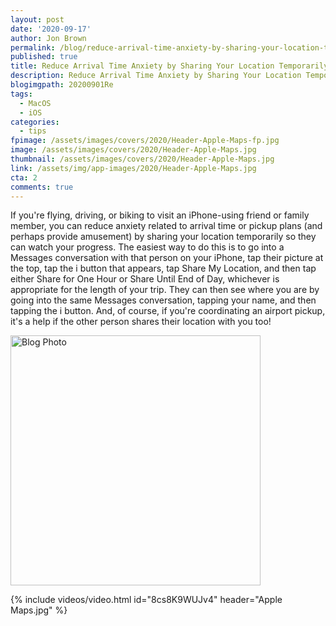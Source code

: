 ```yaml
---
layout: post
date: '2020-09-17'
author: Jon Brown
permalink: /blog/reduce-arrival-time-anxiety-by-sharing-your-location-temporarily/
published: true
title: Reduce Arrival Time Anxiety by Sharing Your Location Temporarily
description: Reduce Arrival Time Anxiety by Sharing Your Location Temporarily
blogimgpath: 20200901Re
tags:
  - MacOS
  - iOS
categories:
  - tips
fpimage: /assets/images/covers/2020/Header-Apple-Maps-fp.jpg
image: /assets/images/covers/2020/Header-Apple-Maps.jpg
thumbnail: /assets/images/covers/2020/Header-Apple-Maps.jpg
link: /assets/img/app-images/2020/Header-Apple-Maps.jpg
cta: 2
comments: true
---
```

If you're flying, driving, or biking to visit an iPhone-using friend or
family member, you can reduce anxiety related to arrival time or pickup
plans (and perhaps provide amusement) by sharing your location
temporarily so they can watch your progress. The easiest way to do this
is to go into a Messages conversation with that person on your iPhone,
tap their picture at the top, tap the i button that appears, tap Share
My Location, and then tap either Share for One Hour or Share Until End
of Day, whichever is appropriate for the length of your trip. They can
then see where you are by going into the same Messages conversation,
tapping your name, and then tapping the i button. And, of course, if
you're coordinating an airport pickup, it's a help if the other person
shares their location with you too!

<img alt="Blog Photo" src="{{ site.site_cdn }}/assets/images/blog/2020/20200901Re/Share-location.jpg" class="img-fluid rounded m-2" width="400" />

{% include videos/video.html id="8cs8K9WUJv4" header="Apple Maps.jpg" %}